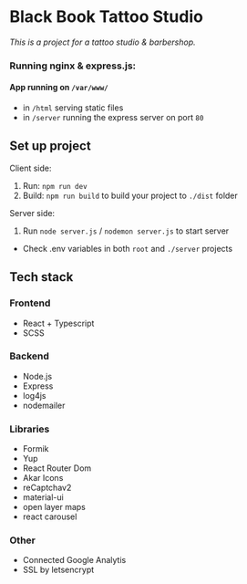 # Black Book Tattoo Studio

_This is a project for a tattoo studio & barbershop._

### Running nginx & express.js:

#### App running on `/var/www/`

- in `/html` serving static files
- in `/server` running the express server on port `80`

## Set up project

Client side:

1. Run: `npm run dev`
2. Build: `npm run build` to build your project to `./dist` folder

Server side:

1. Run `node server.js` / `nodemon server.js` to start server

- Check .env variables in both `root` and `./server` projects

## Tech stack

### Frontend

- React + Typescript
- SCSS

### Backend

- Node.js
- Express
- log4js
- nodemailer

### Libraries

- Formik
- Yup
- React Router Dom
- Akar Icons
- reCaptchav2
- material-ui
- open layer maps
- react carousel

### Other

- Connected Google Analytis
- SSL by letsencrypt
